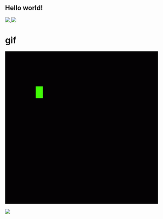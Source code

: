 ## Hello world!
<div>
  <a href="https://github.com/Verdantfe">
  <img height="180em" src="https://github-readme-stats.vercel.app/api?username=Verdantfe&show_icons=true&theme=dracula&include_all_commits=true&count_private=true"/>
  <img height="180em" src="https://github-readme-stats.vercel.app/api/top-langs/?username=Verdantfe&layout=compact&langs_count=10&theme=dracula"/>
  </a>
</div>

# gif

![GIF](https://github.com/Verdantfe/verdantfe/blob/main/gif.gif)


<a hef="https://wa.me/+5514998366369"> <img src="[BadgeURLAqui](https://img.shields.io/badge/WhatsApp-25D366?style=for-the-badge&logo=whatsapp&logoColor=white)" /> </a>


